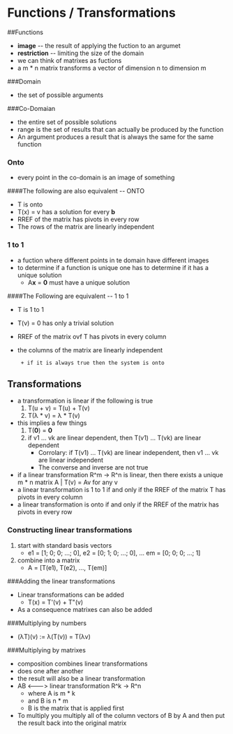 # Functions / Transformations
##Functions
+ **image** -- the result of applying the fuction to an argumet
+ **restriction** -- limiting the size of the domain
+ we can think of matrixes as fuctions
+ a m * n matrix transforms a vector of dimension n to dimension m

###Domain
+ the set of possible arguments

###Co-Domaian
+ the entire set of possible solutions
+ range is the set of results that can actually be produced by the function
+ An argument produces a result that is always the same for the same function

### Onto
+ every point in the co-domain is an image of something

####The following are also equivalent -- ONTO
+ T is onto
+ T(x) = v has a solution for every **b**
+ RREF of the matrix has pivots in every row
+ The rows of the matrix are linearly independent

### 1 to 1
+ a fuction where different points in te domain have different images
+ to determine if a function is unique one has to determine if it has a unique solution
    + A**x** = **0** must have a unique solution

####The Following are equivalent -- 1 to 1
+ T is 1 to 1
+ T(v) = 0 has only a trivial solution
+ RREF of the matrix ovf T has pivots in every column
+ the columns of the matrix are linearly independent

       + if it is always true then the system is onto

## Transformations
+ a transformation is linear if the following is true
    1. T(u + v) = T(u) + T(v)
    2. T(λ * v) = λ * T(v)
+ this implies a few things
    1. T(**0**) = **0**
    2. if v1 ... vk are linear dependent, then T(v1) ... T(vk) are linear dependent
        + Corrolary: if T(v1) ... T(vk) are linear independent, then v1 ... vk are linear independent
        + The converse and inverse are not true
+ if a linear transformation R^m -> R^n is linear, then there exists a unique m * n matrix A | T(v) = Av for any v
+ a linear transformation is 1 to 1 if and only if the RREF of the matrix T has pivots in every column
+ a linear transformation is onto if and only if the RREF of the matrix has pivots in every row

### Constructing linear transformations
1. start with standard basis vectors
    + e1 = [1; 0; 0; ...; 0], e2 = [0; 1; 0; ...; 0], ... em = [0; 0; 0; ...; 1]
2. combine into a matrix
    + A = [T(e1), T(e2), ..., T(em)]

###Adding the linear transformations
+ Linear transformations can be added
    + T(x) = T'(v) + T"(v)
+ As a consequence matrixes can also be added

###Multiplying by numbers
+ (λT)(v) := λ(T(v)) = T(λv)

###Multiplying by matrixes
+ composition combines linear transformations
+ does one after another
+ the result will also be a linear transformation
+ AB <---> linear transformation R^k -> R^n
    + where A is m * k
    + and B is n * m 
    + B is the matrix that is applied first
+ To multiply you multiply all of the column vectors of B by A and then put the result back into the original matrix
